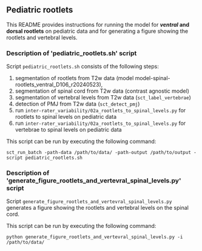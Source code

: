 ## Pediatric rootlets

This README provides instructions for running the model for **_ventral_ and dorsal rootlets** on pediatric data 
and for generating a figure showing the rootlets and vertebral levels. 

### Description of 'pediatric_rootlets.sh' script
Script `pediatric_rootlets.sh` consists of the following steps:
 1. segmentation of rootlets from T2w data (model model-spinal-rootlets_ventral_D106_r20240523),
 2. segmentation of spinal cord from T2w data (contrast agnostic model)
 3. segmentation of vertebral levels from T2w data (`sct_label_vertebrae`)
 4. detection of PMJ from T2w data (`sct_detect_pmj`)
 5. run `inter-rater_variability/02a_rootlets_to_spinal_levels.py` for rootlets to spinal levels on pediatric data
 6. run `inter-rater_variability/02a_rootlets_to_spinal_levels.py` for vertebrae to spinal levels on pediatric data 

This script can be run by executing the following command:
``````commandline
sct_run_batch -path-data /path/to/data/ -path-output /path/to/output -script pediatric_rootlets.sh
``````

### Description of 'generate_figure_rootlets_and_vertevral_spinal_levels.py' script
Script `generate_figure_rootlets_and_vertevral_spinal_levels.py` generates a figure showing the rootlets and 
vertebral levels on the spinal cord. 

This script can be run by executing the following command:
``````commandline
python generate_figure_rootlets_and_vertevral_spinal_levels.py -i /path/to/data/
``````



